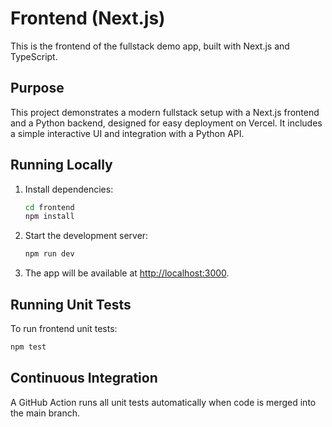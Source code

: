# Frontend (Next.js)

This is the frontend of the fullstack demo app, built with Next.js and TypeScript.

## Purpose
This project demonstrates a modern fullstack setup with a Next.js frontend and a Python backend, designed for easy deployment on Vercel. It includes a simple interactive UI and integration with a Python API.

## Running Locally

1. Install dependencies:
   ```sh
   cd frontend
   npm install
   ```
2. Start the development server:
   ```sh
   npm run dev
   ```
3. The app will be available at [http://localhost:3000](http://localhost:3000).

## Running Unit Tests

To run frontend unit tests:
```sh
npm test
```

## Continuous Integration

A GitHub Action runs all unit tests automatically when code is merged into the main branch. 